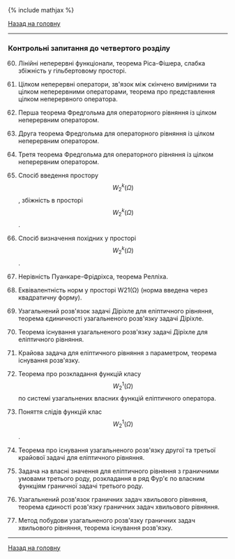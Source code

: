 <!--DEBUG-->

{% include mathjax %}

[Назад на головну](../README.md)

---

### Контрольні запитання до четвертого розділу

60.	 Лінійні неперервні функціонали, теорема Ріса-Фішера, слабка збіжність у гільбертовому просторі.

61.	Цілком неперервні оператори, зв'язок між скінчено вимірними та цілком неперервними операторами, теорема про представлення цілком неперервного оператора.

62.	Перша теорема Фредгольма для операторного рівняння із цілком неперервним оператором.

63.	Друга теорема Фредгольма для операторного рівняння із цілком неперервним оператором.

64.	Третя теорема Фредгольма для операторного рівняння із цілком неперервним оператором. 

65.	Спосіб введення простору $$W_2^k (\Omega)$$, збіжність в просторі $$W_2^k (\Omega)$$.

66.	Спосіб визначення похідних у просторі $$W_2^k (\Omega)$$.

67.	Нерівність Пуанкаре-Фрідріхса, теорема Релліха. 

68.	Еквівалентність норм у просторі W21(Ω) (норма введена через квадратичну форму).

69.	Узагальнений розв'язок задачі Діріхле для еліптичного рівняння, теорема єдиничності узагальненого розв'язку задачі Діріхле.

70.	Теорема існування узагальненого розв'язку задачі Діріхле для еліптичного рівняння. 

71.	Крайова задача для еліптичного рівняння з параметром, теорема існування розв'язку.

72.	Теорема про розкладання функцій класу $$W_2^1 (\Omega)$$ по системі узагальнених власних функцій еліптичного оператора.

73.	Поняття слідів функцій клас $$W_2^1 (\Omega)$$.

74.	Теорема про існування узагальненого розв'язку другої та третьої крайової задачі для еліптичного рівняння. 

75.	Задача на власні значення для еліптичного рівняння з граничними умовами третього роду,  розкладання в ряд Фур'є по власним функціям граничної задачі третього роду.

76.	Узагальнений розв'язок граничних задач хвильового рівняння, теорема єдиності розв'язку граничних задач хвильового рівняння.

77.	Метод побудови узагальненого розв'язку граничних задач хвильового рівняння, теорема існування розв'язку.

---

[Назад на головну](../README.md)

